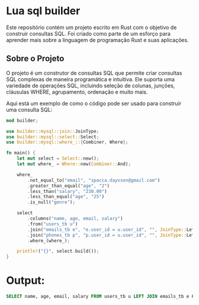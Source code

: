 # Lua sql builder

Este repositório contém um projeto escrito em Rust com o objetivo de construir consultas SQL. Foi criado como parte de um esforço para aprender mais sobre a linguagem de programação Rust e suas aplicações.

## Sobre o Projeto

O projeto é um construtor de consultas SQL que permite criar consultas SQL complexas de maneira programática e intuitiva. Ele suporta uma variedade de operações SQL, incluindo seleção de colunas, junções, cláusulas WHERE, agrupamento, ordenação e muito mais.

Aqui está um exemplo de como o código pode ser usado para construir uma consulta SQL:

```rust
mod builder;

use builder::mysql::join::JoinType;
use builder::mysql::select::Select;
use builder::mysql::where_::{Combiner, Where};

fn main() {
    let mut select = Select::new();
    let mut where_ = Where::new(Combiner::And);

    where_
        .not_equal_to("email", "spacca.dayvson@gmail.com")
        .greater_than_equal("age", "2")
        .less_than("salary", "230.00")
        .less_than_equal("age", "25")
        .is_null("genre");

    select
        .columns("name, age, email, salary")
        .from("users_tb u")
        .join("emails_tb e", "e.user_id = u.user_id", "", JoinType::Left)
        .join("phones_tb p", "p.user_id = u.user_id", "", JoinType::Left)
        .where_(where_);

    println!("{}", select.build());
}
```
# Output: 
```sql
SELECT name, age, email, salary FROM users_tb u LEFT JOIN emails_tb e ON e.user_id = u.user_id LEFT JOIN phones_tb p ON p.user_id = u.user_id WHERE email != 'spacca.dayvson@gmail.com' AND age >= 2 AND salary < 230.00 AND age <= 25 AND genre ISNULL;
```

